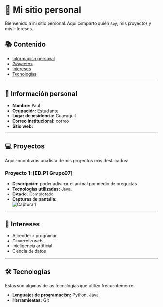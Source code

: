 # 👋 Mi sitio personal

Bienvenido a mi sitio personal. Aquí comparto quién soy, mis proyectos y mis intereses.

## 📚 Contenido
- [Información personal](#-información-personal)
- [Proyectos](#-proyectos)
- [Intereses](#-intereses)
- [Tecnologías](#-tecnologías)

---

## 👤 Información personal
- **Nombre:** Paul  
- **Ocupación:** Estudiante  
- **Lugar de residencia:** Guayaquil 
- **Correo institucional:** correo
- **Sitio web:** [](https://elp0l.github.io/paul123/)

---

## 💻 Proyectos
Aquí encontrarás una lista de mis proyectos más destacados:

### Proyecto 1: [ED.P1.Grupo07]
- **Descripción:** poder adivinar el animal por medio de preguntas
- **Tecnologías utilizadas:** Java.
- **Estado:** Completado
- **Capturas de pantalla:**  
  ![Captura 1](https://imgur.com/a/10GscYF.png)  
---

## 📘 Intereses
- Aprender a programar
- Desarrollo web
- Inteligencia artificial
- Ciencia de datos

---

## 🛠️ Tecnologías
Estas son algunas de las tecnologías que utilizo frecuentemente:
- **Lenguajes de programación:** Python, Java.
- **Herramientas:** Git

